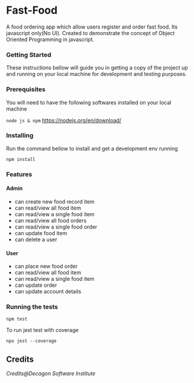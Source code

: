 # Fast-Food
A food ordering app which allow users register and order fast food. Its javascript only(No UI). Created to demonstrate the concept of Object Oriented Programming in javascript.

### Getting Started
These instructions bellow will guide you in getting a copy of the project up and running on your local machine for development and testing purposes.

### Prerequisites
You will need to have the following softwares installed on your local machine

```node js & npm``` https://nodejs.org/en/download/

### Installing
Run the command bellow to install and get a development env running
```
npm install
```

### Features

#### Admin
- can create new food record item
- can read/view all food item
- can read/view a single food item
- can read/view all food orders
- can read/view a single food order
- can update food item
- can delete a user

#### User
- can place new food order
- can read/view all food item
- can read/view a single food item
- can update order
- can update account details

### Running the tests
```
npm test
```
To run jest test with coverage
```
npx jest --coverage
```

## Credits
*Credits@Decagon Software Institute*
